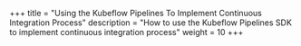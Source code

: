 +++
title = "Using the Kubeflow Pipelines To Implement Continuous Integration Process"
description = "How to use the Kubeflow Pipelines SDK to implement continuous integration process"
weight = 10
+++

